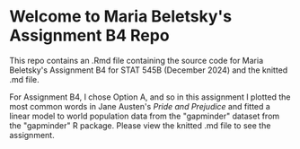 # Welcome to Maria Beletsky's Assignment B4 Repo 

This repo contains an .Rmd file containing the source code for Maria Beletsky's 
Assignment B4 for STAT 545B (December 2024) and the knitted .md file. 

For Assignment B4, I chose Option A, and so in this assignment I plotted the most common
words in Jane Austen's *Pride and Prejudice* and fitted a linear model to world population data
from the "gapminder" dataset from the "gapminder" R package. Please view the knitted .md file to
see the assignment. 